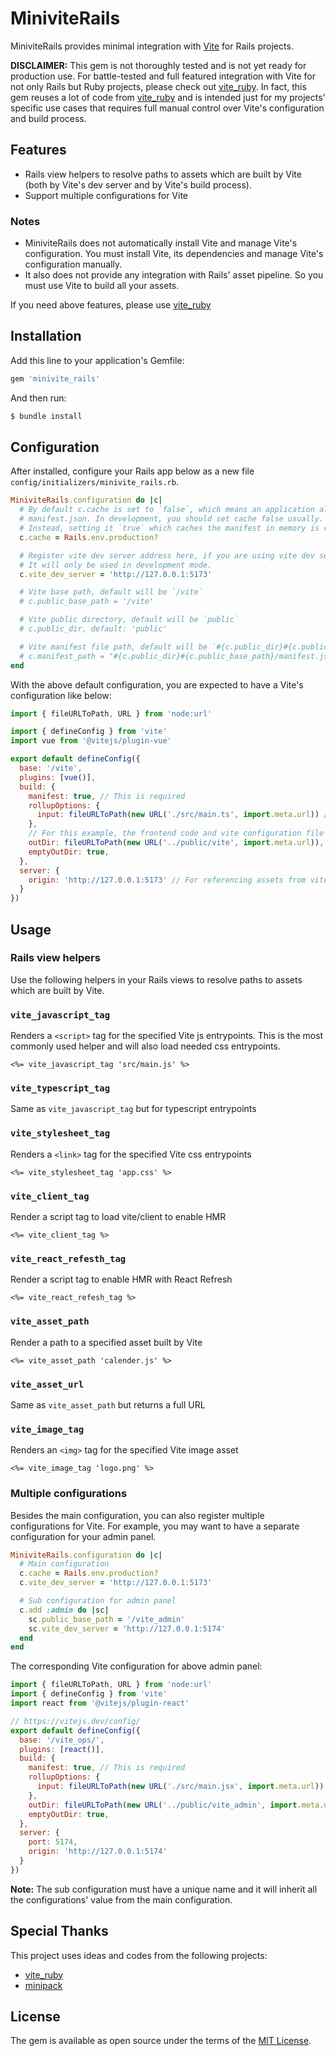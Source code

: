 # MiniviteRails

MiniviteRails provides minimal integration with [Vite](https://vitejs.dev/) for Rails projects.

__DISCLAIMER:__ This gem is not thoroughly tested and is not yet ready for production use. For battle-tested and full featured integration with Vite for not only Rails but Ruby projects, please check out [vite_ruby](https://vite-ruby.netlify.app/). In fact, this gem reuses a lot of code from [vite_ruby](https://vite-ruby.netlify.app/) and is intended just for my projects' specific use cases that requires full manual control over Vite's configuration and build process.

## Features

* Rails view helpers to resolve paths to assets which are built by Vite (both by Vite's dev server and by Vite's build process).
* Support multiple configurations for Vite

### Notes

* MiniviteRails does not automatically install Vite and manage Vite's configuration. You must install Vite, its dependencies and manage Vite's configuration manually.
* It also does not provide any integration with Rails' asset pipeline. So you must use Vite to build all your assets.

If you need above features, please use [vite_ruby](https://vite-ruby.netlify.app/)

## Installation

Add this line to your application's Gemfile:

```ruby
gem 'minivite_rails'
```

And then run:

```sh
$ bundle install
```

## Configuration

After installed, configure your Rails app below as a new file `config/initializers/minivite_rails.rb`.

```rb
MiniviteRails.configuration do |c|
  # By default c.cache is set to `false`, which means an application always parses a
  # manifest.json. In development, you should set cache false usually.
  # Instead, setting it `true` which caches the manifest in memory is recommended basically.
  c.cache = Rails.env.production?

  # Register vite dev server address here, if you are using vite dev server.
  # It will only be used in development mode.
  c.vite_dev_server = 'http://127.0.0.1:5173'

  # Vite base path, default will be `/vite`
  # c.public_base_path = '/vite'

  # Vite public directory, default will be `public`
  # c.public_dir, default: 'public'

  # Vite manifest file path, default will be `#{c.public_dir}#{c.public_base_path}/manifest.json`
  # c.manifest_path = "#{c.public_dir}#{c.public_base_path}/manifest.json"
end
```

With the above default configuration, you are expected to have a Vite's configuration like below:

```js
import { fileURLToPath, URL } from 'node:url'

import { defineConfig } from 'vite'
import vue from '@vitejs/plugin-vue'

export default defineConfig({
  base: '/vite',
  plugins: [vue()],
  build: {
    manifest: true, // This is required
    rollupOptions: {
      input: fileURLToPath(new URL('./src/main.ts', import.meta.url)) // The entry file of your application, it will depends on your project structure
    },
    // For this example, the frontend code and vite configuration file are directly in a child folder from the root of the Rails project.
    outDir: fileURLToPath(new URL('../public/vite', import.meta.url)),
    emptyOutDir: true,
  },
  server: {
    origin: 'http://127.0.0.1:5173' // For referencing assets from vite dev server
  }
})
```

## Usage

### Rails view helpers

Use the following helpers in your Rails views to resolve paths to assets which are built by Vite.

### `vite_javascript_tag`

Renders a `<script>` tag for the specified Vite js entrypoints. This is the most commonly used helper and will also load needed css entrypoints.

```erb
<%= vite_javascript_tag 'src/main.js' %>
```

### `vite_typescript_tag`

Same as `vite_javascript_tag` but for typescript entrypoints

### `vite_stylesheet_tag`

Renders a `<link>` tag for the specified Vite css entrypoints

```erb
<%= vite_stylesheet_tag 'app.css' %>
```

### `vite_client_tag`

Render a script tag to load vite/client to enable HMR

```erb
<%= vite_client_tag %>
```

### `vite_react_refesth_tag`

Render a script tag to enable HMR with React Refresh

```erb
<%= vite_react_refesh_tag %>
```

### `vite_asset_path`

Render a path to a specified asset built by Vite

```erb
<%= vite_asset_path 'calender.js' %>
```

### `vite_asset_url`

Same as `vite_asset_path` but returns a full URL

### `vite_image_tag`

Renders an `<img>` tag for the specified Vite image asset

```erb
<%= vite_image_tag 'logo.png' %>
```

### Multiple configurations

Besides the main configuration, you can also register multiple configurations for Vite. For example, you may want to have a separate configuration for your admin panel.

```rb
MiniviteRails.configuration do |c|
  # Main configuration
  c.cache = Rails.env.production?
  c.vite_dev_server = 'http://127.0.0.1:5173'

  # Sub configuration for admin panel
  c.add :admin do |sc|
    sc.public_base_path = '/vite_admin'
    sc.vite_dev_server = 'http://127.0.0.1:5174'
  end
end
```

The corresponding Vite configuration for above admin panel:

```js
import { fileURLToPath, URL } from 'node:url'
import { defineConfig } from 'vite'
import react from '@vitejs/plugin-react'

// https://vitejs.dev/config/
export default defineConfig({
  base: '/vite_ops/',
  plugins: [react()],
  build: {
    manifest: true, // This is required
    rollupOptions: {
      input: fileURLToPath(new URL('./src/main.jsx', import.meta.url))
    },
    outDir: fileURLToPath(new URL('../public/vite_admin', import.meta.url)),
    emptyOutDir: true,
  },
  server: {
    port: 5174,
    origin: 'http://127.0.0.1:5174'
  }
})

```

__Note:__ The sub configuration must have a unique name and it will inherit all the configurations' value from the main configuration.

## Special Thanks

This project uses ideas and codes from the following projects:

* [vite_ruby](https://github.com/ElMassimo/vite_ruby)
* [minipack](https://github.com/nikushi/minipack)

## License

The gem is available as open source under the terms of the [MIT License](https://opensource.org/licenses/MIT).
